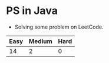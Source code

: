 # PS in Java

- Solving some problem on LeetCode.

| Easy | Medium | Hard |
| ---- | ------ | ---- |
| 14   | 2      | 0    |
